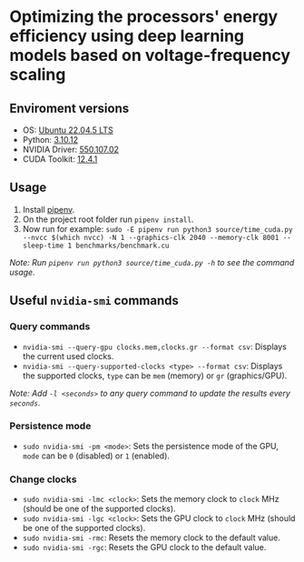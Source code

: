 # Optimizing the processors' energy efficiency using deep learning models based on voltage-frequency scaling

## Enviroment versions

- OS: [Ubuntu 22.04.5 LTS](https://releases.ubuntu.com/jammy/)
- Python: [3.10.12](https://www.python.org/downloads/release/python-31012/)
- NVIDIA Driver: [550.107.02](https://www.nvidia.com/en-us/drivers/details/230357/)
- CUDA Toolkit: [12.4.1](https://developer.nvidia.com/cuda-12-4-1-download-archive?target_os=Linux&target_arch=x86_64&Distribution=Ubuntu&target_version=22.04&target_type=deb_network)

## Usage

1. Install [pipenv](https://pipenv.pypa.io/en/latest/).
2. On the project root folder run `pipenv install`.
3. Now run for example: `sudo -E pipenv run python3 source/time_cuda.py --nvcc $(which nvcc) -N 1 --graphics-clk 2040 --memory-clk 8001 --sleep-time 1 benchmarks/benchmark.cu`

_Note: Run `pipenv run python3 source/time_cuda.py -h` to see the command usage._

## Useful `nvidia-smi` commands

### Query commands

- `nvidia-smi --query-gpu clocks.mem,clocks.gr --format csv`: Displays the current used clocks.
- `nvidia-smi --query-supported-clocks <type> --format csv`: Displays the supported clocks, `type` can be `mem` (memory) or `gr` (graphics/GPU).

_Note: Add `-l <seconds>` to any query command to update the results every `seconds`._

### Persistence mode

- `sudo nvidia-smi -pm <mode>`: Sets the persistence mode of the GPU, `mode` can be `0` (disabled) or `1` (enabled).

### Change clocks

- `sudo nvidia-smi -lmc <clock>`: Sets the memory clock to `clock` MHz (should be one of the supported clocks).
- `sudo nvidia-smi -lgc <clock>`: Sets the GPU clock to `clock` MHz (should be one of the supported clocks).
- `sudo nvidia-smi -rmc`: Resets the memory clock to the default value.
- `sudo nvidia-smi -rgc`: Resets the GPU clock to the default value.

